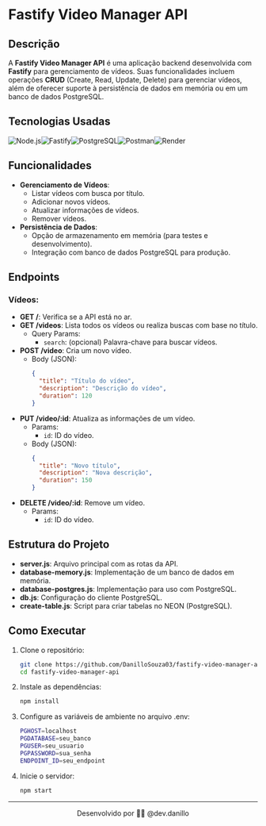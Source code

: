# Fastify Video Manager API

## Descrição
A **Fastify Video Manager API** é uma aplicação backend desenvolvida com **Fastify** para gerenciamento de vídeos. Suas funcionalidades incluem operações **CRUD** (Create, Read, Update, Delete) para gerenciar vídeos, além de oferecer suporte à persistência de dados em memória ou em um banco de dados PostgreSQL.

## Tecnologias Usadas

![Node.js](https://img.shields.io/badge/NODE.JS-339933?style=for-the-badge&logo=node.js&logoColor=white)![Fastify](https://img.shields.io/badge/FASTIFY-000000?style=for-the-badge&logo=fastify&logoColor=white)![PostgreSQL](https://img.shields.io/badge/POSTGRESQL-336791?style=for-the-badge&logo=postgresql&logoColor=white)![Postman](https://img.shields.io/badge/Postman-FF6C37?style=for-the-badge&logo=postman&logoColor=white)![Render](https://img.shields.io/badge/Render-46E3B7?style=for-the-badge&logo=render&logoColor=white)


## Funcionalidades
- **Gerenciamento de Vídeos**:
  - Listar vídeos com busca por título.
  - Adicionar novos vídeos.
  - Atualizar informações de vídeos.
  - Remover vídeos.
- **Persistência de Dados**:
  - Opção de armazenamento em memória (para testes e desenvolvimento).
  - Integração com banco de dados PostgreSQL para produção.

## Endpoints

### Vídeos:
- **GET /**: Verifica se a API está no ar.
- **GET /videos**: Lista todos os vídeos ou realiza buscas com base no título.
  - Query Params:
    - `search`: (opcional) Palavra-chave para buscar vídeos.
- **POST /video**: Cria um novo vídeo.
  - Body (JSON):
    ```json
    {
      "title": "Título do vídeo",
      "description": "Descrição do vídeo",
      "duration": 120
    }
    ```
- **PUT /video/:id**: Atualiza as informações de um vídeo.
  - Params:
    - `id`: ID do vídeo.
  - Body (JSON):
    ```json
    {
      "title": "Novo título",
      "description": "Nova descrição",
      "duration": 150
    }
    ```
- **DELETE /video/:id**: Remove um vídeo.
  - Params:
    - `id`: ID do vídeo.

## Estrutura do Projeto
- **server.js**: Arquivo principal com as rotas da API.
- **database-memory.js**: Implementação de um banco de dados em memória.
- **database-postgres.js**: Implementação para uso com PostgreSQL.
- **db.js**: Configuração do cliente PostgreSQL.
- **create-table.js**: Script para criar tabelas no NEON (PostgreSQL).

## Como Executar

1. Clone o repositório:
   ```bash
   git clone https://github.com/DanilloSouza03/fastify-video-manager-api.git
   cd fastify-video-manager-api

2. Instale as dependências:
   ```bash
   npm install
3. Configure as variáveis de ambiente no arquivo .env:
   ```bash
   PGHOST=localhost
   PGDATABASE=seu_banco
   PGUSER=seu_usuario
   PGPASSWORD=sua_senha
   ENDPOINT_ID=seu_endpoint
4. Inicie o servidor:
   ```bash
   npm start
<hr> 
<p align="center"> Desenvolvido por 👨‍💻 @dev.danillo </p>